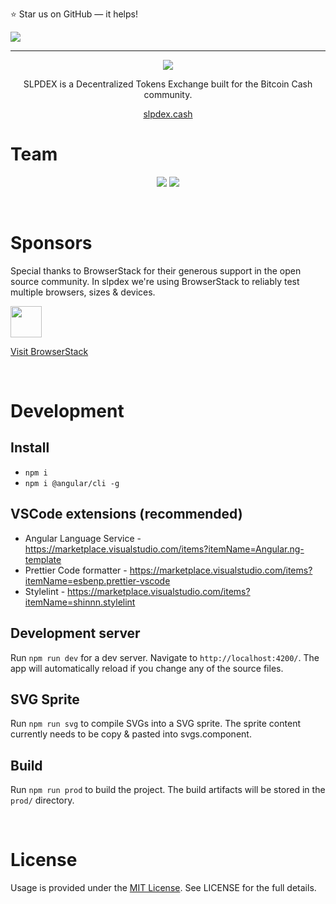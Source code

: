 
⭐️ Star us on GitHub — it helps!

![](https://raw.githubusercontent.com/slpdex/slpdex/master/src/assets/github/slpdex_promo.png)

<hr>

<p align="center">
  <img src="https://img.shields.io/github/license/mashape/apistatus.svg">
</p>

<p align="center">
	SLPDEX is a Decentralized Tokens Exchange built for the Bitcoin Cash community. 
</p>

<p align="center">
	<a href="https://slpdex.cash">slpdex.cash</a>
</p>

# Team
<p align="center">
  <a src="https://github.com/EyeOfPython">
    <img src="https://raw.githubusercontent.com/slpdex/slpdex/master/src/assets/github/tobias.png">
  </a>
  
  <a src="https://github.com/Chippi">
    <img src="https://raw.githubusercontent.com/slpdex/slpdex/master/src/assets/github/alex.png">
  </a>
</p>

<br>

# Sponsors
Special thanks to BrowserStack for their generous support in the open source community. In slpdex we're using BrowserStack to reliably test multiple browsers, sizes & devices.
<br>
 
 <img src="https://cdn.freebiesupply.com/logos/large/2x/browserstack-logo-png-transparent.png" width="50px">
 
[Visit BrowserStack](https://www.browserstack.com/)

<br>

# Development

## Install
- `npm i`
- `npm i @angular/cli -g`

## VSCode extensions (recommended)
- Angular Language Service - https://marketplace.visualstudio.com/items?itemName=Angular.ng-template
- Prettier Code formatter - https://marketplace.visualstudio.com/items?itemName=esbenp.prettier-vscode
- Stylelint - https://marketplace.visualstudio.com/items?itemName=shinnn.stylelint


## Development server
Run `npm run dev` for a dev server. Navigate to `http://localhost:4200/`. The app will automatically reload if you change any of the source files.

## SVG Sprite

Run `npm run svg` to compile SVGs into a SVG sprite. The sprite content currently needs to be copy & pasted into svgs.component.

## Build

Run `npm run prod` to build the project. The build artifacts will be stored in the `prod/` directory.

<br>

# License
Usage is provided under the  [MIT License](https://github.com/slpdex/slpdex/blob/master/LICENSE). See LICENSE for the full details.

